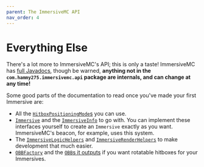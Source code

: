 ```yaml
---
parent: The ImmersiveMC API
nav_order: 4
---
```


# Everything Else

There's a lot more to ImmersiveMC's API; this is only a taste! ImmersiveMC has [full Javadocs](/javadoc/), though be warned, **anything not in the `com.hammy275.immersivemc.api` package are internals, and can change at any time!**

Some good parts of the documentation to read once you've made your first Immersive are:

-  All the [`HitboxPositioningMode`s](/javadoc/com/hammy275/immersivemc/api/client/immersive/HitboxPositioningMode.html) you can use.
- [`Immersive`](/javadoc/com/hammy275/immersivemc/api/client/immersive/Immersive.html) and the [`ImmersiveInfo`](/javadoc/com/hammy275/immersivemc/api/client/immersive/ImmersiveInfo.html) to go with. You can implement these interfaces yourself to create an `Immersive` exactly as you want. ImmersiveMC's beacon, for example, uses this system.
- The [`ImmersiveLogicHelpers`](/javadoc/com/hammy275/immersivemc/api/common/ImmersiveLogicHelpers.html) and [`ImmersiveRenderHelpers`](/javadoc/com/hammy275/immersivemc/api/client/ImmersiveRenderHelpers.html) to make development that much easier.
- [`OBBFactory`](/javadoc/com/hammy275/immersivemc/api/common/hitbox/OBBFactory.html) and the [`OBB`s it outputs](/javadoc/com/hammy275/immersivemc/api/common/hitbox/OBB.html) if you want rotatable hitboxes for your Immersives.